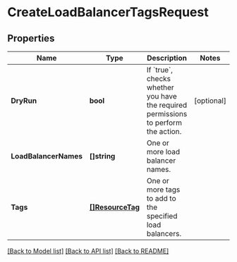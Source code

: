 # CreateLoadBalancerTagsRequest

## Properties

Name | Type | Description | Notes
------------ | ------------- | ------------- | -------------
**DryRun** | **bool** | If &#x60;true&#x60;, checks whether you have the required permissions to perform the action. | [optional] 
**LoadBalancerNames** | **[]string** | One or more load balancer names. | 
**Tags** | [**[]ResourceTag**](ResourceTag.md) | One or more tags to add to the specified load balancers. | 

[[Back to Model list]](../README.md#documentation-for-models) [[Back to API list]](../README.md#documentation-for-api-endpoints) [[Back to README]](../README.md)



